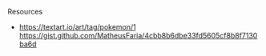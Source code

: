 Resources
- https://textart.io/art/tag/pokemon/1
https://gist.github.com/MatheusFaria/4cbb8b6dbe33fd5605cf8b8f7130ba6d